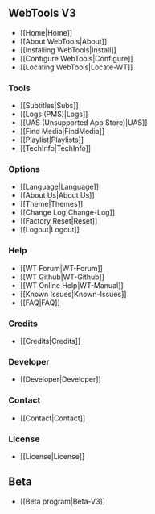 ## WebTools V3
* [[Home|Home]]
* [[About WebTools|About]]
* [[Installing WebTools|Install]]
* [[Configure WebTools|Configure]]
* [[Locating WebTools|Locate-WT]]

### Tools
* [[Subtitles|Subs]]
* [[Logs (PMS)|Logs]]
* [[UAS (Unsupported App Store)|UAS]]
* [[Find Media|FindMedia]]
* [[Playlist|Playlists]]
* [[TechInfo|TechInfo]]

### Options
* [[Language|Language]]
* [[About Us|About Us]]
* [[Theme|Themes]]
* [[Change Log|Change-Log]]
* [[Factory Reset|Reset]]
* [[Logout|Logout]]

### Help
* [[WT Forum|WT-Forum]]
* [[WT Github|WT-Github]]
* [[WT Online Help|WT-Manual]]
* [[Known Issues|Known-Issues]]
* [[FAQ|FAQ]]

### Credits
* [[Credits|Credits]]

### Developer
* [[Developer|Developer]]

### Contact
* [[Contact|Contact]]

### License
* [[License|License]]

## Beta
* [[Beta program|Beta-V3]]

